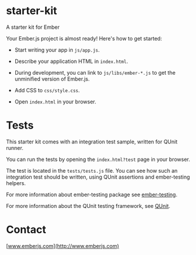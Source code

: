 starter-kit
===========

A starter kit for Ember

Your Ember.js project is almost ready! Here's how to get started:

- Start writing your app in `js/app.js`.

- Describe your application HTML in `index.html`.

- During development, you can link to `js/libs/ember-*.js` to get the
  unminified version of Ember.js.

- Add CSS to `css/style.css`.

- Open `index.html` in your browser.

Tests
=====

This starter kit comes with an integration test sample, written for QUnit runner. 

You can run the tests by opening the `index.html?test` page in your browser.

The test is located in the `tests/tests.js` file. You can see how such an 
integration test should be written, using QUnit assertions and ember-testing helpers.

For more information about ember-testing package see [ember-testing](http://emberjs.com/guides/testing/integration/).

For more information about the QUnit testing framework, see [QUnit](http://qunitjs.com/).

Contact
=======

[www.emberjs.com](http://www.emberjs.com)
